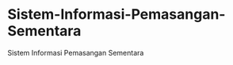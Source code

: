Sistem-Informasi-Pemasangan-Sementara
=====================================

Sistem Informasi Pemasangan Sementara
